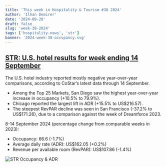 ```yaml
---
title: 'This week in Hospitality & Tourism #38 2024'
author: 'Ilhan Demirer'
date: '2024-09-20'
draft: false
slug: 'week-38-2024'
tags: ['hospitality-news', 'str']
banner: '2024-week-38-occupancy.svg'
---
```


## [STR: U.S. hotel results for week ending 14 September](https://str.com/press-release/us-hotel-results-week-ending-14-september)

The U.S. hotel industry reported mostly negative year-over-year comparisons, according to CoStar’s latest data through 14 September.

- Among the Top 25 Markets, San Diego saw the highest year-over-year increase in occupancy (+10.5% to 79.9%).
- Chicago reported the largest lift in ADR (+15.5% to US$216.57).
- The steepest RevPAR decline was seen in San Francisco (-37.2% to US$171.26), due to a comparison against the week of Dreamforce 2023.

8-14 September 2024 (percentage change from comparable weeks in 2023):

- Occupancy: 66.6 (-1.7%)
- Average daily rate (ADR): US$162.05 (+0.2%)
- Revenue per available room (RevPAR): US$107.86 (-1.4%)

![STR Occupancy & ADR](/images/blogimages/2024-week-38-occupancy.svg)
